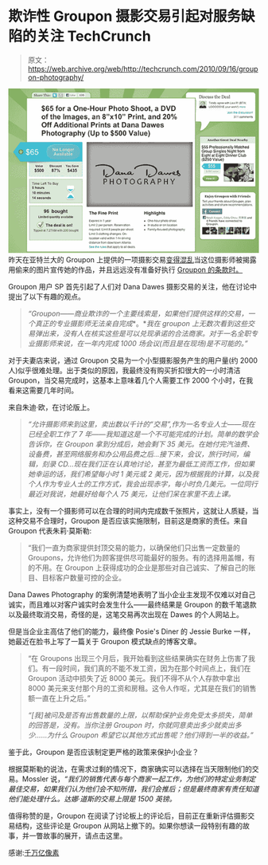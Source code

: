 # 欺诈性 Groupon 摄影交易引起对服务缺陷的关注 TechCrunch

> 原文：<https://web.archive.org/web/http://techcrunch.com/2010/09/16/groupon-photography/>

![](img/9ca474666c9d6578120e40241ccc7e2e.png)
昨天在亚特兰大的 Groupon 上提供的一项摄影交易[变得混乱](https://web.archive.org/web/20230203074419/http://www.petapixel.com/2010/09/15/photographer-offers-groupon-deal-using-stolen-photographs-chaos-ensures/)当这位摄影师被揭露用偷来的图片宣传她的作品，并且远远没有准备好执行 [Groupon 的条款时。](https://web.archive.org/web/20230203074419/http://groupon.com/)

Groupon 用户 SP 首先引起了人们对 Dana Dawes 摄影交易的关注，他在讨论中提出了以下有趣的观点。

> *“Groupon——商业欺诈的一个主要线索是，如果他们提供这样的交易，一个真正的专业摄影师无法亲自完成**。**我在 groupon 上无数次看到这些交易弹出来，没有人在核实这些是可以兑现承诺的合法商家。对于一名全职专业摄影师来说，在一年内完成 1000 场会议(而且是在现场)是不可能的。”*

对于夫妻店来说，通过 Groupon 交易为一个小型摄影服务产生的用户量(约 2000 人)似乎很难处理。出于类似的原因，我最终没有购买折扣很大的一小时清洁 Groupon，当交易完成时，这基本上意味着几个人需要工作 2000 个小时，在我看来这需要几年时间。

来自朱迪·欧，在讨论版上。

> *“允许摄影师来到这里，卖出数以千计的“交易”,作为一名专业人士——现在已经全职工作了 7 年——我知道这是一个不可能完成的计划。简单的数学会告诉你，在 Groupon 拿到分成后，她会剩下 35 美元。在她付完汽油费、设备费，甚至网络服务和办公用品费之后…接下来，会议，旅行时间，编辑，刻录 CD…现在我们正在认真地讨论，甚至为最低工资而工作，但如果她幸运的话，我们希望每小时 1 美元或 2 美元，因为根据我的计算，以及我个人作为专业人士的工作方式，我会出现赤字，每小时负几美元。一位同行最近对我说，她最好给每个人 75 美元，让他们呆在家里不去上课。*

事实上，没有一个摄影师可以在合理的时间内完成数千张照片，这就让人质疑，当这种交易不合理时，Groupon 是否应该实施限制，目前这是商家的责任。来自 Groupon 代表朱莉·莫斯勒:

> “我们一直为商家提供封顶交易的能力，以确保他们只出售一定数量的 Groupons，允许他们为顾客提供尽可能最好的服务。有的选择用盖帽，有的不用。在 Groupon 上获得成功的企业是那些对自己诚实、了解自己的账目、目标客户数量可控的企业。

Dana Dawes Photography 的案例清楚地表明了当小企业主发现不仅难以对自己诚实，而且难以对客户诚实时会发生什么——最终结果是 Groupon 的数千笔退款以及最终取消交易，奇怪的是，这笔交易再次出现在 Dawes 的个人网站上。

但是当企业主高估了他们的能力，最终像 Posie's Diner 的 Jessie Burke 一样，她最近在脸书上写了一篇关于 Groupon 模式缺点的博客文章。

> “在 Groupons 出现三个月后，我开始看到这些结果确实在财务上伤害了我们。有一段时间，我们真的不能不发工资，因为在那个时间点上，我们在 Groupon 活动中损失了近 8000 美元。我们不得不从个人存款中拿出 8000 美元来支付那个月的工资和房租。这令人作呕，尤其是在我们的销售额一直在上升之后。”
> 
> *“[我]被问及是否有出售数量的上限，以帮助保护业务免受太多损失，简单的回答是，没有。当你注册 Groupon 时，你就同意卖出多少就卖出多少……为什么 Groupon 希望它以其他方式出售呢？他们得到一半的收益。”*

鉴于此，Groupon 是否应该制定更严格的政策来保护小企业？

根据莫斯勒的说法，在需求过剩的情况下，商家确实可以选择在当天限制他们的交易。Mossler 说，*“我们的销售代表与每个商家一起工作，为他们的特定业务制定最佳交易，如果我们认为他们会不知所措，我们会推后；但是最终商家有责任知道他们能处理什么。达娜·道斯的交易上限是 1500 英镑。*

值得称赞的是，Groupon 在阅读了讨论板上的评论后，目前正在重新评估摄影交易结构，这些评论是 Groupon 从网站上撤下的。如果你想读一段特别有趣的故事，并一瞥故事的展开，请点击这里。

感谢:[千万亿像素](https://web.archive.org/web/20230203074419/http://www.petapixel.com/2010/09/15/photographer-offers-groupon-deal-using-stolen-photographs-chaos-ensures/)